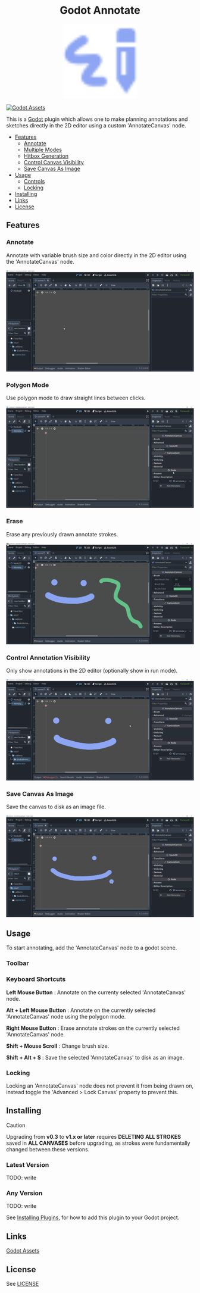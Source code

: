 <div align="center">
  <h1 align="center">Godot Annotate</h1>
  <img src=src/canvas/annotate_canvas_icon.svg alt="Icon" width="200" height="200"/>
</div>

[![Godot Assets](https://img.shields.io/badge/Godot_Asset_Library-blue)](https://godotengine.org/asset-library/asset/2432)

This is a [Godot](https://godotengine.org/) plugin which allows one to make planning annotations and sketches directly in the 2D editor using a custom 'AnnotateCanvas'  node.

- [Features](#features)
  - [Annotate](#annotate)
  - [Multiple Modes](#polygon-mode)
  - [Hitbox Generation](#erase)
  - [Control Canvas Visibility](#control-annotation-visibility)
  - [Save Canvas As Image](#save-canvas-as-image)
- [Usage](#usage)
  - [Controls](#controls)
  - [Locking](#locking)
- [Installing](#installing)
- [Links](#links)
- [License](#license)

## Features

### Annotate

Annotate with variable brush size and color directly in the 2D editor using the 'AnnotateCanvas' node.

![Annotate Example](examples/Annotate.gif)

### Polygon Mode

Use polygon mode to draw straight lines between clicks.

![Polygon Mode Example](examples/AnnotatePoly.gif)

### Erase

Erase any previously drawn annotate strokes.

![Erase Example](examples/Erase.gif)

### Control Annotation Visibility

Only show annotations in the 2D editor (optionally show in run mode).

![Visibility Example](examples/Visibility.gif)

### Save Canvas As Image

Save the canvas to disk as an image file.

![Save To Disk Example](examples/SaveToDisk.gif)

## Usage

To start annotating, add the 'AnnotateCanvas' node to a godot scene.

### Toolbar

### Keyboard Shortcuts

**Left Mouse Button**
: Annotate on the currenty selected 'AnnotateCanvas' node.

**Alt + Left Mouse Button**
: Annotate on the currently selected 'AnnotateCanvas' node using the polygon mode.

**Right Mouse Button**
: Erase annotate strokes on the currently selected 'AnnotateCanvas' node.

**Shift + Mouse Scroll**
: Change brush size.

**Shift + Alt + S**
: Save the selected 'AnnotateCanvas' to disk as an image.

### Locking

Locking an 'AnnotateCanvas' node does not prevent it from being drawn on, instead toggle the 'Advanced > Lock Canvas' property to prevent this.

## Installing
> [!CAUTION]
> Upgrading from **v0.3** to **v1.x or later** requires **DELETING ALL STROKES** saved in **ALL CANVASES** before upgrading, as strokes were fundamentally changed between these versions.

### Latest Version
TODO: write


### Any Version
TODO: write


See [Installing Plugins](https://docs.godotengine.org/en/stable/tutorials/plugins/editor/installing_plugins.html), for how to add this plugin to your Godot project.

## Links

[Godot Assets](https://godotengine.org/asset-library/asset/2432)

## License

See [LICENSE](LICENSE)
